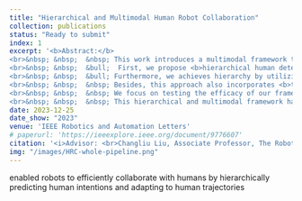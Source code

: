 ```yaml
---
title: "Hierarchical and Multimodal Human Robot Collaboration"
collection: publications
status: "Ready to submit"
index: 1
excerpt: '<b>Abstract:</b>
<br>&nbsp; &nbsp;  &nbsp; This work introduces a multimodal framework that enables robots to efficiently collaborate with humans by hierarchically predicting human intentions and adapting to human trajectories. The framework perceives both speech and vision signals, promoting robustness of the framework. The hierarchy is demonstrated in two aspects. 
<br>&nbsp; &nbsp;  &bull;  First, we propose <b>hierarchical human detection through distance estimation</b>, which effectively eliminates potential interferences. This method significantly <b>boosts the precision of low-level human intention recognition</b>. 
<br>&nbsp; &nbsp;  &bull; Furthermore, we achieves hierarchy by utilizing previous intentions to predict future plannings and using predicted plannings to predict next-step human intentions. This approach involves the <b>decomposition of high-level planning into a series of sub-intentions</b>. This approch offers a more structured and efficient approach for robots to understand human intententions and interact with humans. 
<br>&nbsp; &nbsp;  &nbsp; Besides, this approach also incorporates <b>trajectory adaptation</b> in intention prediction module, enabling robots to adapt to diffenrent human behaviors, thus promoting the robustness and adaptation abilities of our framework.
<br>&nbsp; &nbsp;  &nbsp; We focus on testing the efficacy of our framework by doing user studies, dedicating to building a more user-friendly human-robot collaboration system.
<br>&nbsp; &nbsp;  &nbsp; This hierarchical and multimodal framework has notable benefits. It substantially <b>enhances human-robot collaboration efficiency</b>, resulting in interactions that are <b>more robust, convenient, and intuitive</b>. This research contributes to the advancement of human-robot interaction and holds promise for a wide range of applications in robotics and automation.'
date: 2023-12-25
date_show: "2023"
venue: 'IEEE Robotics and Automation Letters'
# paperurl: 'https://ieeexplore.ieee.org/document/9776607'
citation: '<i>Advisor: <br>Changliu Liu, Associate Professor, The Robotics Institute, CMU</i>' 
img: "/images/HRC-whole-pipeline.png"
---
```


enabled robots to efficiently collaborate with humans by
hierarchically predicting human intentions and adapting to human trajectories